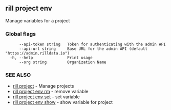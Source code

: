 ## rill project env

Manage variables for a project

### Global flags

```
      --api-token string   Token for authenticating with the admin API
      --api-url string     Base URL for the admin API (default "https://admin.rilldata.io")
  -h, --help               Print usage
      --org string         Organization Name
```

### SEE ALSO

* [rill project](../project.md)	 - Manage projects
* [rill project env rm](rm.md)	 - remove variable
* [rill project env set](set.md)	 - set variable
* [rill project env show](show.md)	 - show variable for project


